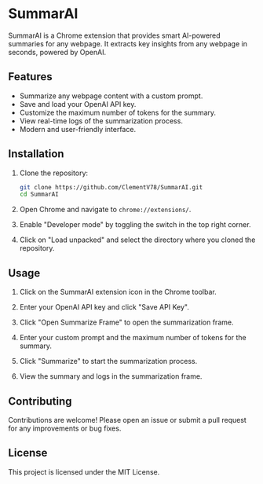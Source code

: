 # SummarAI

SummarAI is a Chrome extension that provides smart AI-powered summaries for any webpage. It extracts key insights from any webpage in seconds, powered by OpenAI.

## Features

- Summarize any webpage content with a custom prompt.
- Save and load your OpenAI API key.
- Customize the maximum number of tokens for the summary.
- View real-time logs of the summarization process.
- Modern and user-friendly interface.

## Installation

1. Clone the repository:
    ```sh
    git clone https://github.com/ClementV78/SummarAI.git
    cd SummarAI
    ```

2. Open Chrome and navigate to `chrome://extensions/`.

3. Enable "Developer mode" by toggling the switch in the top right corner.

4. Click on "Load unpacked" and select the directory where you cloned the repository.

## Usage

1. Click on the SummarAI extension icon in the Chrome toolbar.

2. Enter your OpenAI API key and click "Save API Key".

3. Click "Open Summarize Frame" to open the summarization frame.

4. Enter your custom prompt and the maximum number of tokens for the summary.

5. Click "Summarize" to start the summarization process.

6. View the summary and logs in the summarization frame.

## Contributing

Contributions are welcome! Please open an issue or submit a pull request for any improvements or bug fixes.

## License

This project is licensed under the MIT License.